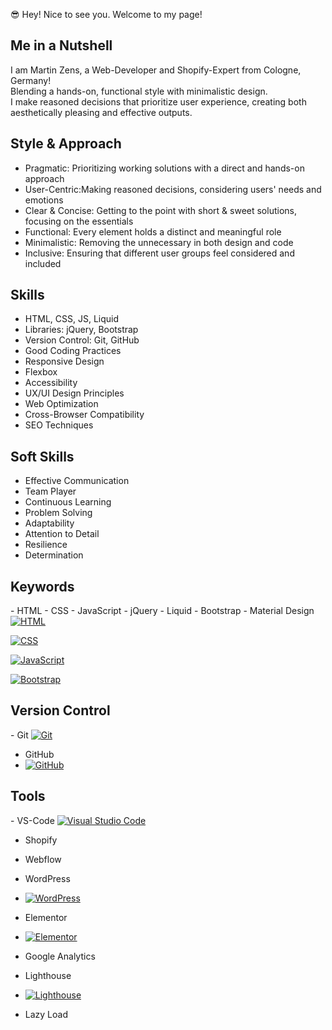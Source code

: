 😎 Hey! Nice to see you.
Welcome to my page!

<h2>Me in a Nutshell</h2>

I am Martin Zens, a Web-Developer and Shopify-Expert from Cologne, Germany!
<br>
Blending a hands-on, functional style with minimalistic design.
<br>
I make reasoned decisions that prioritize user experience, creating both aesthetically pleasing and effective outputs.

<h2>Style & Approach</h2>
<ul>
  <li>Pragmatic:  Prioritizing working solutions with a direct and hands-on approach </li>
  <li>User-Centric:Making reasoned decisions, considering users' needs and emotions</li>
  <li>Clear & Concise: Getting to the point with short & sweet solutions, focusing on the essentials</li>
  <li>Functional: Every element holds a distinct and meaningful role</li>
  <li>Minimalistic:  Removing the unnecessary in both design and code</li>
  <li>Inclusive: Ensuring that different user groups feel considered and included</li>
</ul>

<h2>Skills</h2>
<ul>
  <li> HTML, CSS, JS, Liquid</li>
  <li> Libraries: jQuery, Bootstrap</li>
  <li> Version Control: Git, GitHub</li>
  <li> Good Coding Practices</li>
  <li> Responsive Design</li>
  <li> Flexbox </li>
  <li> Accessibility</li>
  <li> UX/UI Design Principles</li>
  <li> Web Optimization</li>
  <li> Cross-Browser Compatibility</li>
  <li> SEO Techniques</li>
</ul>

<h2>Soft Skills</h2>
<ul>
  <li>Effective Communication</li>
  <li>Team Player</li>
  <li> Continuous Learning</li>
  <li>Problem Solving</li>
  <li>Adaptability</li>
  <li>Attention to Detail</li>
  <li>Resilience</li>
  <li>Determination</li>
</ul>

<h2>Keywords</h2>
- HTML
- CSS
- JavaScript
- jQuery
- Liquid
- Bootstrap
- Material Design
<a target="_blank" rel="noopener noreferrer nofollow" href="https://camo.githubusercontent.com/cc0853b7c57098d4707f719c67c5a0d143e16ed2fa2bee5283e34fa05cc5c0af/68747470733a2f2f696d672e736869656c64732e696f2f62616467652f2d48544d4c2d677265793f6c6f676f3d68746d6c35"><img src="https://camo.githubusercontent.com/cc0853b7c57098d4707f719c67c5a0d143e16ed2fa2bee5283e34fa05cc5c0af/68747470733a2f2f696d672e736869656c64732e696f2f62616467652f2d48544d4c2d677265793f6c6f676f3d68746d6c35" alt="HTML" data-canonical-src="https://img.shields.io/badge/-HTML-grey?logo=html5" style="max-width: 100%;"></a>

<a target="_blank" rel="noopener noreferrer nofollow" href="https://camo.githubusercontent.com/f61ddefb5dd45673ed0c3cf4eb5915ea11efc3c62b2a395153d26798e2e11384/68747470733a2f2f696d672e736869656c64732e696f2f62616467652f2d4353532d677265793f6c6f676f3d63737377697a6172647279"><img src="https://camo.githubusercontent.com/f61ddefb5dd45673ed0c3cf4eb5915ea11efc3c62b2a395153d26798e2e11384/68747470733a2f2f696d672e736869656c64732e696f2f62616467652f2d4353532d677265793f6c6f676f3d63737377697a6172647279" alt="CSS" data-canonical-src="https://img.shields.io/badge/-CSS-grey?logo=csswizardry" style="max-width: 100%;"></a>

<a target="_blank" rel="noopener noreferrer nofollow" href="https://camo.githubusercontent.com/d222165a98124bd3f309522c9b73154d2034ec5b5b822e6416e04449dd11116d/68747470733a2f2f696d672e736869656c64732e696f2f62616467652f2d4a6176615363726970742d677265793f6c6f676f3d6a617661736372697074"><img src="https://camo.githubusercontent.com/d222165a98124bd3f309522c9b73154d2034ec5b5b822e6416e04449dd11116d/68747470733a2f2f696d672e736869656c64732e696f2f62616467652f2d4a6176615363726970742d677265793f6c6f676f3d6a617661736372697074" alt="JavaScript" data-canonical-src="https://img.shields.io/badge/-JavaScript-grey?logo=javascript" style="max-width: 100%;"></a>

<a target="_blank" rel="noopener noreferrer nofollow" href="https://camo.githubusercontent.com/68d5495f349957074e5932cb158962862d3ebde9658d248984bca69f6b4c987b/68747470733a2f2f696d672e736869656c64732e696f2f62616467652f2d426f6f7473747261702d677265793f6c6f676f3d626f6f747374726170"><img src="https://camo.githubusercontent.com/68d5495f349957074e5932cb158962862d3ebde9658d248984bca69f6b4c987b/68747470733a2f2f696d672e736869656c64732e696f2f62616467652f2d426f6f7473747261702d677265793f6c6f676f3d626f6f747374726170" alt="Bootstrap" data-canonical-src="https://img.shields.io/badge/-Bootstrap-grey?logo=bootstrap" style="max-width: 100%;"></a>

<h2>Version Control</h2>
- Git
<a target="_blank" rel="noopener noreferrer nofollow" href="https://camo.githubusercontent.com/00e314e3fb61e34be410ecb6f9ebc8d7bb1f4d8ae67fa42e96b287f1e11ed1b3/68747470733a2f2f696d672e736869656c64732e696f2f62616467652f2d4769742d677265793f6c6f676f3d676974"><img src="https://camo.githubusercontent.com/00e314e3fb61e34be410ecb6f9ebc8d7bb1f4d8ae67fa42e96b287f1e11ed1b3/68747470733a2f2f696d672e736869656c64732e696f2f62616467652f2d4769742d677265793f6c6f676f3d676974" alt="Git" data-canonical-src="https://img.shields.io/badge/-Git-grey?logo=git" style="max-width: 100%;"></a>

- GitHub
- <a target="_blank" rel="noopener noreferrer nofollow" href="https://camo.githubusercontent.com/59c3f03a6b2b5987d2ef1e04577496c03d13a80d0c9dabd404b5f002d0df77c7/68747470733a2f2f696d672e736869656c64732e696f2f62616467652f2d4769744875622d677265793f6c6f676f3d676974687562"><img src="https://camo.githubusercontent.com/59c3f03a6b2b5987d2ef1e04577496c03d13a80d0c9dabd404b5f002d0df77c7/68747470733a2f2f696d672e736869656c64732e696f2f62616467652f2d4769744875622d677265793f6c6f676f3d676974687562" alt="GitHub" data-canonical-src="https://img.shields.io/badge/-GitHub-grey?logo=github" style="max-width: 100%;"></a>

<h2>Tools</h2>
- VS-Code
<a target="_blank" rel="noopener noreferrer nofollow" href="https://camo.githubusercontent.com/5b7d57467349550acba820009585eada456708fee531f24b628415bd9f66140a/68747470733a2f2f696d672e736869656c64732e696f2f62616467652f2d56535f436f64652d677265793f7374796c653d666c6174266c6f676f3d76697375616c2d73747564696f2d636f6465266c6f676f436f6c6f723d626c7565"><img src="https://camo.githubusercontent.com/5b7d57467349550acba820009585eada456708fee531f24b628415bd9f66140a/68747470733a2f2f696d672e736869656c64732e696f2f62616467652f2d56535f436f64652d677265793f7374796c653d666c6174266c6f676f3d76697375616c2d73747564696f2d636f6465266c6f676f436f6c6f723d626c7565" alt="Visual Studio Code" data-canonical-src="https://img.shields.io/badge/-VS_Code-grey?style=flat&amp;logo=visual-studio-code&amp;logoColor=blue" style="max-width: 100%;"></a>

- Shopify
- Webflow
- WordPress
- <a target="_blank" rel="noopener noreferrer nofollow" href="https://camo.githubusercontent.com/946527e1fddd938fcf3698165adf5f45fb24f438c5284a77ddf04c511b379aeb/68747470733a2f2f696d672e736869656c64732e696f2f62616467652f2d576f726450726573732d677265793f6c6f676f3d776f72647072657373"><img src="https://camo.githubusercontent.com/946527e1fddd938fcf3698165adf5f45fb24f438c5284a77ddf04c511b379aeb/68747470733a2f2f696d672e736869656c64732e696f2f62616467652f2d576f726450726573732d677265793f6c6f676f3d776f72647072657373" alt="WordPress" data-canonical-src="https://img.shields.io/badge/-WordPress-grey?logo=wordpress" style="max-width: 100%;"></a>

- Elementor
- <a target="_blank" rel="noopener noreferrer nofollow" href="https://camo.githubusercontent.com/361bed2a15d766b87838a68305d408c2b99881024c0f32da8827cd24e5be8805/68747470733a2f2f696d672e736869656c64732e696f2f62616467652f2d456c656d656e746f722d677265793f6c6f676f3d656c656d656e746f72"><img src="https://camo.githubusercontent.com/361bed2a15d766b87838a68305d408c2b99881024c0f32da8827cd24e5be8805/68747470733a2f2f696d672e736869656c64732e696f2f62616467652f2d456c656d656e746f722d677265793f6c6f676f3d656c656d656e746f72" alt="Elementor" data-canonical-src="https://img.shields.io/badge/-Elementor-grey?logo=elementor" style="max-width: 100%;"></a>

- Google Analytics
- Lighthouse
- <a target="_blank" rel="noopener noreferrer nofollow" href="https://camo.githubusercontent.com/a866e02892c888e1733ac970e3f7f9034535d95522da39e01562543d51551bc8/68747470733a2f2f696d672e736869656c64732e696f2f62616467652f2d4c69676874686f7573652d677265793f6c6f676f3d6c69676874686f757365"><img src="https://camo.githubusercontent.com/a866e02892c888e1733ac970e3f7f9034535d95522da39e01562543d51551bc8/68747470733a2f2f696d672e736869656c64732e696f2f62616467652f2d4c69676874686f7573652d677265793f6c6f676f3d6c69676874686f757365" alt="Lighthouse" data-canonical-src="https://img.shields.io/badge/-Lighthouse-grey?logo=lighthouse" style="max-width: 100%;"></a>
- Lazy Load

























